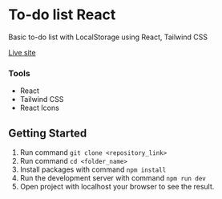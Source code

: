 # To-do list React
Basic to-do list with LocalStorage using React, Tailwind CSS
<br/>

[Live site](https://ntp37-todo-list-react.netlify.app/)

### Tools
* React
* Tailwind CSS
* React Icons

## Getting Started
1. Run command `git clone <repository_link>`
2. Run command `cd <folder_name>`
3. Install packages with command `npm install`
4. Run the development server with command `npm run dev`
5. Open project with localhost your browser to see the result.
